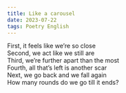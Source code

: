 ```yaml
---
title: Like a carousel
date: 2023-07-22
tags: Poetry English
---
```


First, it feels like we’re so close <br>
Second, we act like we still are <br>
Third, we’re further apart than the most<br>
Fourth, all that’s left is another scar<br>
Next, we go back and we fall again<br>
How many rounds do we go till it ends? <br>


